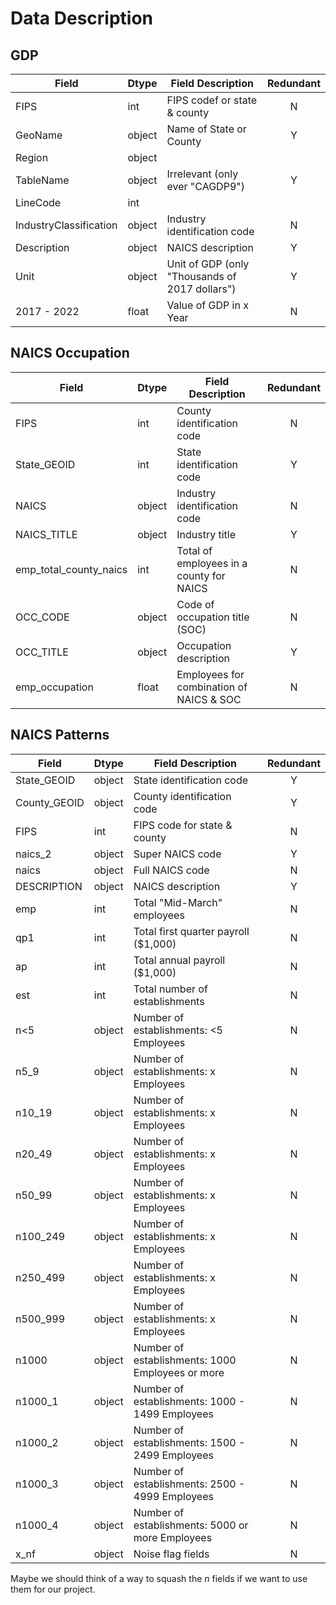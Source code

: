 # Data Description

## GDP

| Field                  | Dtype  | Field Description                              | Redundant |
| ---------------------- | ------ | ---------------------------------------------- | :-------: |
| FIPS                   | int    | FIPS codef or state & county                   |     N     |
| GeoName                | object | Name of State or County                        |     Y     |
| Region                 | object |                                                |           |
| TableName              | object | Irrelevant (only ever "CAGDP9")                |     Y     |
| LineCode               | int    |                                                |           |
| IndustryClassification | object | Industry identification code                   |     N     |
| Description            | object | NAICS description                              |     Y     |
| Unit                   | object | Unit of GDP (only "Thousands of 2017 dollars") |     Y     |
| 2017 - 2022            | float  | Value of GDP in x Year                         |     N     |

## NAICS Occupation

| Field                  | Dtype  | Field Description                        | Redundant |
| ---------------------- | ------ | ---------------------------------------- | :-------: |
| FIPS                   | int    | County identification code               |     N     |
| State_GEOID            | int    | State identification code                |     Y     |
| NAICS                  | object | Industry identification code             |     N     |
| NAICS_TITLE            | object | Industry title                           |     Y     |
| emp_total_county_naics | int    | Total of employees in a county for NAICS |     N     |
| OCC_CODE               | object | Code of occupation title (SOC)           |     N     |
| OCC_TITLE              | object | Occupation description                   |     Y     |
| emp_occupation         | float  | Employees for combination of NAICS & SOC |     N     |

## NAICS Patterns

| Field        | Dtype  | Field Description                                | Redundant |
| ------------ | ------ | ------------------------------------------------ | :-------: |
| State_GEOID  | object | State identification code                        |     Y     |
| County_GEOID | object | County identification code                       |     Y     |
| FIPS         | int    | FIPS code for state & county                     |     N     |
| naics_2      | object | Super NAICS code                                 |     Y     |
| naics        | object | Full NAICS code                                  |     N     |
| DESCRIPTION  | object | NAICS description                                |     Y     |
| emp          | int    | Total "Mid-March" employees                      |     N     |
| qp1          | int    | Total first quarter payroll ($1,000)             |     N     |
| ap           | int    | Total annual payroll ($1,000)                    |     N     |
| est          | int    | Total number of establishments                   |     N     |
| n<5          | object | Number of establishments: <5 Employees           |     N     |
| n5_9         | object | Number of establishments: x Employees            |     N     |
| n10_19       | object | Number of establishments: x Employees            |     N     |
| n20_49       | object | Number of establishments: x Employees            |     N     |
| n50_99       | object | Number of establishments: x Employees            |     N     |
| n100_249     | object | Number of establishments: x Employees            |     N     |
| n250_499     | object | Number of establishments: x Employees            |     N     |
| n500_999     | object | Number of establishments: x Employees            |     N     |
| n1000        | object | Number of establishments: 1000 Employees or more |     N     |
| n1000_1      | object | Number of establishments: 1000 - 1499 Employees  |     N     |
| n1000_2      | object | Number of establishments: 1500 - 2499 Employees  |     N     |
| n1000_3      | object | Number of establishments: 2500 - 4999 Employees  |     N     |
| n1000_4      | object | Number of establishments: 5000 or more Employees |     N     |
| x_nf         | object | Noise flag fields                                |     N     |

Maybe we should think of a way to squash the _n_ fields if we want to use them for our project.
